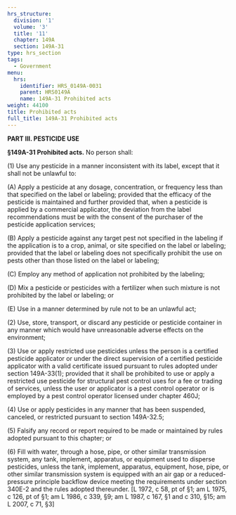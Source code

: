 ```yaml
---
hrs_structure:
  division: '1'
  volume: '3'
  title: '11'
  chapter: 149A
  section: 149A-31
type: hrs_section
tags:
  - Government
menu:
  hrs:
    identifier: HRS_0149A-0031
    parent: HRS0149A
    name: 149A-31 Prohibited acts
weight: 44100
title: Prohibited acts
full_title: 149A-31 Prohibited acts
---
```

**PART III. PESTICIDE USE**

**§149A-31 Prohibited acts.** No person shall:

(1) Use any pesticide in a manner inconsistent with its label, except that it shall not be unlawful to:

(A) Apply a pesticide at any dosage, concentration, or frequency less than that specified on the label or labeling; provided that the efficacy of the pesticide is maintained and further provided that, when a pesticide is applied by a commercial applicator, the deviation from the label recommendations must be with the consent of the purchaser of the pesticide application services;

(B) Apply a pesticide against any target pest not specified in the labeling if the application is to a crop, animal, or site specified on the label or labeling; provided that the label or labeling does not specifically prohibit the use on pests other than those listed on the label or labeling;

(C) Employ any method of application not prohibited by the labeling;

(D) Mix a pesticide or pesticides with a fertilizer when such mixture is not prohibited by the label or labeling; or

(E) Use in a manner determined by rule not to be an unlawful act;

(2) Use, store, transport, or discard any pesticide or pesticide container in any manner which would have unreasonable adverse effects on the environment;

(3) Use or apply restricted use pesticides unless the person is a certified pesticide applicator or under the direct supervision of a certified pesticide applicator with a valid certificate issued pursuant to rules adopted under section 149A-33(1); provided that it shall be prohibited to use or apply a restricted use pesticide for structural pest control uses for a fee or trading of services, unless the user or applicator is a pest control operator or is employed by a pest control operator licensed under chapter 460J;

(4) Use or apply pesticides in any manner that has been suspended, canceled, or restricted pursuant to section 149A-32.5;

(5) Falsify any record or report required to be made or maintained by rules adopted pursuant to this chapter; or

(6) Fill with water, through a hose, pipe, or other similar transmission system, any tank, implement, apparatus, or equipment used to disperse pesticides, unless the tank, implement, apparatus, equipment, hose, pipe, or other similar transmission system is equipped with an air gap or a reduced-pressure principle backflow device meeting the requirements under section 340E-2 and the rules adopted thereunder. [L 1972, c 58, pt of §1; am L 1975, c 126, pt of §1; am L 1986, c 339, §9; am L 1987, c 167, §1 and c 310, §15; am L 2007, c 71, §3]